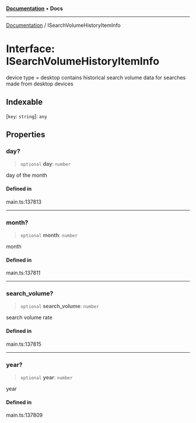 [**Documentation**](../README.md) • **Docs**

***

[Documentation](../globals.md) / ISearchVolumeHistoryItemInfo

# Interface: ISearchVolumeHistoryItemInfo

device type = desktop contains historical search volume data for searches made from desktop devices

## Indexable

 \[`key`: `string`\]: `any`

## Properties

### day?

> `optional` **day**: `number`

day of the month

#### Defined in

main.ts:137813

***

### month?

> `optional` **month**: `number`

month

#### Defined in

main.ts:137811

***

### search\_volume?

> `optional` **search\_volume**: `number`

search volume rate

#### Defined in

main.ts:137815

***

### year?

> `optional` **year**: `number`

year

#### Defined in

main.ts:137809
